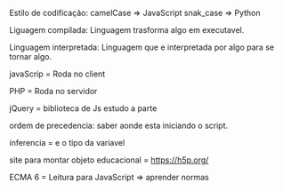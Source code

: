 Estilo de codificação: camelCase => JavaScript
                       snak_case => Python

Liguagem compilada: Linguagem trasforma algo em executavel.

Linguagem interpretada: Linguagem que e interpretada por algo para se tornar algo.

javaScrip = Roda no client

PHP = Roda no servidor

jQuery = biblioteca de Js estudo a parte

ordem de precedencia: saber aonde esta iniciando o script.

inferencia = e o tipo da variavel 

site para montar objeto educacional = https://h5p.org/

ECMA 6 = Leitura para JavaScript => aprender normas